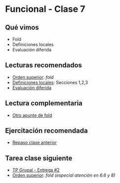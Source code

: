 # Funcional - Clase 7

## Qué vimos

* Fold
* Definiciones locales
* Evaluación diferida

## Lecturas recomendados
* [Orden superior](https://docs.google.com/document/d/1Rzsp5A46R_WdC-NJ6_SKrUrtZ6LmR5A52BazE9XPLIc): _fold_
* [Definiciones locales](https://docs.google.com/document/d/1LKVaZHuJqxf2FcOK17vZjxq0CTT4sohqSsfhWmhQ6ks): Secciones 1,2,3
* [Evaluación diferida](https://docs.google.com/document/d/1JOlRcFZ7Ehm9gx_wH77MkhvObcyKS7Wqo4Sm8joMJBM/edit#heading=h.t4n5o8teoj0i)

## Lectura complementaria
* [Otro apunte de fold](https://docs.google.com/document/d/1jSrU7lVMan4nbHBETGqvO5VpqJI0KXVWtH7fqnVASPU)

## Ejercitación recomendada
* [Repaso clase anterior](https://create.kahoot.it/share/listas/062c6c48-e728-45ac-bd49-28cbf7f5a63e)

## Tarea clase siguiente
* [TP Grupal - Entrega #2](https://docs.google.com/document/d/19B1d4y0fEEB0TaD73_MwRbZFlTE7uOIdw65LQe8sGUc)
* [Orden superior](https://docs.google.com/document/d/1Rzsp5A46R_WdC-NJ6_SKrUrtZ6LmR5A52BazE9XPLIc): _fold (especial atención en 6.6 y 8)_
